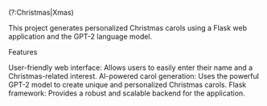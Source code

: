 (?:Christmas|Xmas)


This project generates personalized Christmas carols using a Flask web application and the GPT-2 language model.

Features

User-friendly web interface: Allows users to easily enter their name and a Christmas-related interest.
AI-powered carol generation: Uses the powerful GPT-2 model to create unique and personalized Christmas carols.
Flask framework: Provides a robust and scalable backend for the application.
